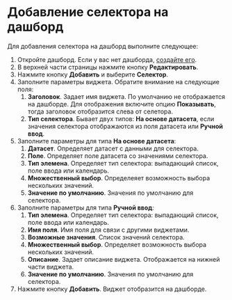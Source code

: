 # Добавление селектора на дашборд

Для добавления селектора на дашборд выполните следующее:

1. Откройте дашборд. Если у вас нет дашборда, [создайте его](create.md).
1. В верхней части страницы нажмите кнопку **Редактировать**.
1. Нажмите кнопку **Добавить** и выберите **Селектор**.
1. Заполните параметры виджета. Обратите внимание на следующие поля:
    1. **Заголовок**. Задает имя виджета. По умолчанию не отображается на дашборде. Для отображения включите опцию **Показывать**, тогда заголовок отобразится слева от селетора.
    1. **Тип селектора**. Бывает двух типов: **На основе датасета**, если значения селектора отображаются из поля датасета или **Ручной ввод**.
1. Заполните параметры для типа **На основе датасета**:
    1. **Датасет**. Определяет датасет с данными для селектора.
    1. **Поле**. Определяет поле датасета со значениями селектора.
    1. **Тип элемена**. Определяет тип селектора: выпадающий список, поле ввода или календарь.
    1. **Множественный выбор**. Определеяет возможность выбора нескольких значений.
    1. **Значение по умолчанию**. Значения по умолчанию для селектора.
1. Заполните параметры для типа **Ручной ввод**:
    1. **Тип элемена**. Определяет тип селектора: выпадающий список, поле ввода или календарь.
    1. **Имя поля**. Имя поля для связи с другими виджетами.
    1. **Возможные значения**. Список значений селектора.
    1. **Множественный выбор**. Определяет возможность выбора нескольких значений.
    1. **Описание**. Задает описание виджета. Отображается на нижней части виджета.
    1. **Значение по умолчанию**. Значения по умолчанию для селектора.
1. Нажмите кнопку **Добавить**. Виджет отобразится на дашборде.
